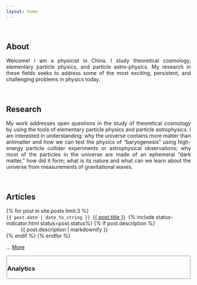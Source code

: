 ```yaml
---
layout: home
---
```

<div class="user-details">
<p id="about" style="text-align: justify;"> &nbsp;&nbsp;&nbsp;&nbsp;
<h2> About </h2>
<p style="text-align: justify;">Welcome!  I am a physicist in China.  I study theoretical cosmology, elementary particle physics, and particle astro-physics.  My research in these fields seeks to address some of the most exciting, persistent, and challenging problems in physics today. </p>
	
<div class="user-details2">
<p id="research" style="text-align: justify;"> &nbsp;&nbsp;&nbsp;&nbsp;
<h2> Research  </h2>
<p style="text-align: justify;">My work addresses open questions in the study of theoretical cosmology by using the tools of elementary particle physics and particle astrophysics. I am interested in understanding: why the universe contains more matter than antimatter and how we can test the physics of “baryogenesis” using high-energy particle collider experiments or astrophysical observations; why most of the particles in the universe are made of an ephemeral “dark matter,” how did it form; what is its nature and what can we learn about the universe from measurements of gravitational waves.</p>
	
<div class="user-details3">
<p id="articles" style="text-align: justify;"> &nbsp;&nbsp;&nbsp;&nbsp;
<h2>Articles</h2>
<dl>
	{% for post in site.posts limit:3 %}
	<dt><code>{{ post.date | date_to_string }} </code><i class="fas fa-angle-double-right" aria-hidden="true"></i><a href="{{ post.url }}">{{ post.title }}</a> &nbsp;{% include status-indicator.html status=post.status%}
	{% if post.description %}
 <dd style="text-align: justify">{{ post.description | markdownify }}
    </dd>
	{% endif %}
	{% endfor %}
	<p>... <a href="https://xiufeilee.github.io/lxf/blog/">More</a> </p> 

	
	
<div class="analytics"  style="border: solid lightgrey; border-radius: 5px;">
	<h3> Analytics </h3>
	<body><script type='text/javascript' id='clustrmaps' src='//cdn.clustrmaps.com/map_v2.js?cl=ffffff&w=300&t=n&d=tv84NyostHCuo1rKof-Rf9piViA_BTs7xK52OQTe24c'></script></body>
</div>



